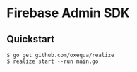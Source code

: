# Firebase Admin SDK

## Quickstart

```
$ go get github.com/oxequa/realize
$ realize start --run main.go
```
